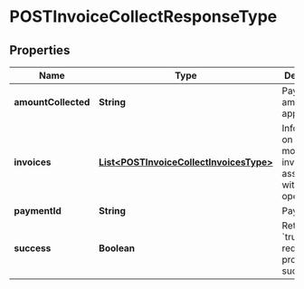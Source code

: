 
# POSTInvoiceCollectResponseType

## Properties
Name | Type | Description | Notes
------------ | ------------- | ------------- | -------------
**amountCollected** | **String** | Payment amount applied.  |  [optional]
**invoices** | [**List&lt;POSTInvoiceCollectInvoicesType&gt;**](POSTInvoiceCollectInvoicesType.md) | Information on one or more invoices associated with this operation:  |  [optional]
**paymentId** | **String** | Payment ID.  |  [optional]
**success** | **Boolean** | Returns &#x60;true&#x60; if the request was processed successfully.  |  [optional]



